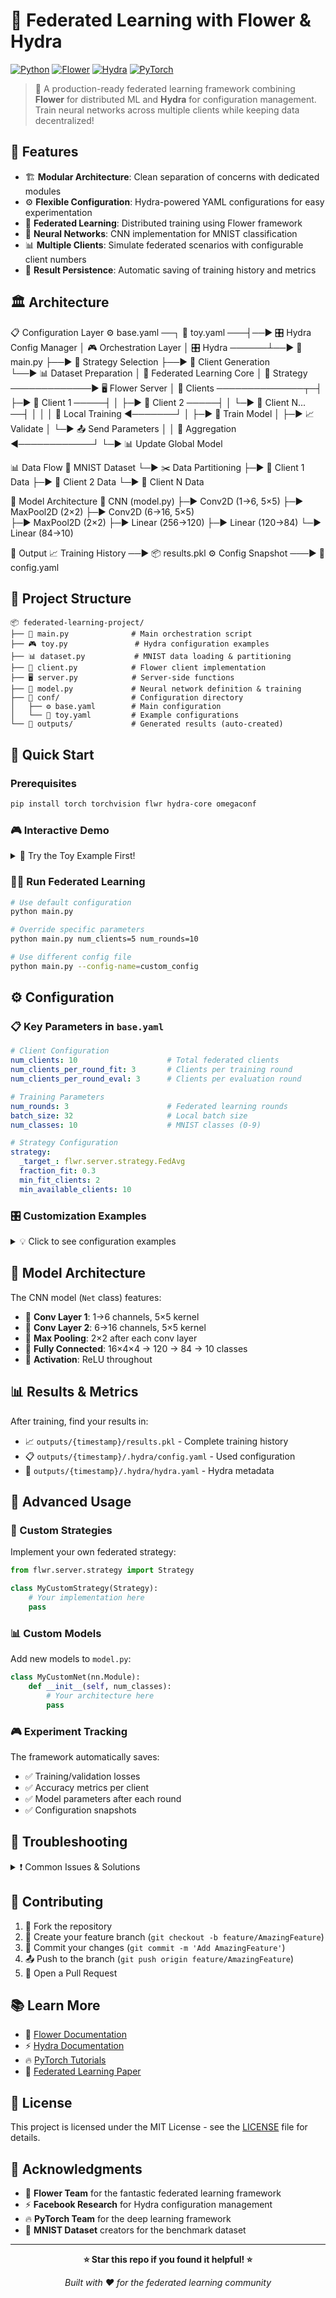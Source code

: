 # 🌸 Federated Learning with Flower & Hydra

[![Python](https://img.shields.io/badge/Python-3.8+-blue.svg)](https://python.org)
[![Flower](https://img.shields.io/badge/Flower-FL-green.svg)](https://flower.dev)
[![Hydra](https://img.shields.io/badge/Hydra-Config-orange.svg)](https://hydra.cc)
[![PyTorch](https://img.shields.io/badge/PyTorch-Deep%20Learning-red.svg)](https://pytorch.org)

> 🚀 A production-ready federated learning framework combining **Flower** for distributed ML and **Hydra** for configuration management. Train neural networks across multiple clients while keeping data decentralized!

## 🎯 Features

- 🏗️ **Modular Architecture**: Clean separation of concerns with dedicated modules
- ⚙️ **Flexible Configuration**: Hydra-powered YAML configurations for easy experimentation  
- 🔄 **Federated Learning**: Distributed training using Flower framework
- 🧠 **Neural Networks**: CNN implementation for MNIST classification
- 📊 **Multiple Clients**: Simulate federated scenarios with configurable client numbers
- 💾 **Result Persistence**: Automatic saving of training history and metrics

## 🏛️ Architecture

📋 Configuration Layer
    ⚙️ base.yaml ──┐
    🎯 toy.yaml ───┤──▶ 🎛️ Hydra Config Manager
                   │
🎮 Orchestration Layer
                   │
    🎛️ Hydra ──────┴──▶ 📄 main.py
                        ├──▶ 🎯 Strategy Selection
                        ├──▶ 👥 Client Generation  
                        └──▶ 📊 Dataset Preparation
                             │
🌸 Federated Learning Core
                             │
    🎯 Strategy ─────────────▶ 🖥️ Flower Server
                               │
    👥 Clients ──────────────┬─┤
        ├─▶ 👤 Client 1 ─────┤ │
        ├─▶ 👤 Client 2 ─────┤ │
        └─▶ 👤 Client N... ──┤ │
                              │ │
    🧠 Local Training ◀───────┘ │
        ├─▶ 🔄 Train Model      │
        ├─▶ 📈 Validate         │
        └─▶ 📤 Send Parameters  │
                                │
    🔄 Aggregation ◀────────────┘
        └─▶ 📊 Update Global Model

📊 Data Flow
    📁 MNIST Dataset
        └─▶ ✂️ Data Partitioning
            ├─▶ 👤 Client 1 Data
            ├─▶ 👤 Client 2 Data
            └─▶ 👤 Client N Data

🧠 Model Architecture
    🔹 CNN (model.py)
        ├─▶ Conv2D (1→6, 5×5)
        ├─▶ MaxPool2D (2×2)
        ├─▶ Conv2D (6→16, 5×5)  
        ├─▶ MaxPool2D (2×2)
        ├─▶ Linear (256→120)
        ├─▶ Linear (120→84)
        └─▶ Linear (84→10)

💾 Output
    📈 Training History ──▶ 📦 results.pkl
    ⚙️ Config Snapshot ───▶ 📄 config.yaml

## 📁 Project Structure

```
📦 federated-learning-project/
├── 📄 main.py              # Main orchestration script
├── 🎮 toy.py               # Hydra configuration examples
├── 📊 dataset.py           # MNIST data loading & partitioning
├── 👥 client.py            # Flower client implementation
├── 🖥️ server.py            # Server-side functions
├── 🧠 model.py             # Neural network definition & training
├── 📁 conf/                # Configuration directory
│   ├── ⚙️ base.yaml        # Main configuration
│   └── 🎯 toy.yaml         # Example configurations
└── 📁 outputs/             # Generated results (auto-created)
```

## 🚀 Quick Start

### Prerequisites

```bash
pip install torch torchvision flwr hydra-core omegaconf
```

### 🎮 Interactive Demo

<details>
<summary>🎯 Try the Toy Example First!</summary>

```bash
python toy.py
```

This demonstrates Hydra's configuration magic:
- ✨ YAML config parsing
- 🔧 Function instantiation  
- 🏗️ Object creation from config
- 🎪 Partial function application

</details>

### 🏃‍♂️ Run Federated Learning

```bash
# Use default configuration
python main.py

# Override specific parameters
python main.py num_clients=5 num_rounds=10

# Use different config file
python main.py --config-name=custom_config
```

## ⚙️ Configuration

### 📋 Key Parameters in `base.yaml`

```yaml
# Client Configuration
num_clients: 10                    # Total federated clients
num_clients_per_round_fit: 3       # Clients per training round
num_clients_per_round_eval: 3      # Clients per evaluation round

# Training Parameters  
num_rounds: 3                      # Federated learning rounds
batch_size: 32                     # Local batch size
num_classes: 10                    # MNIST classes (0-9)

# Strategy Configuration
strategy:
  _target_: flwr.server.strategy.FedAvg
  fraction_fit: 0.3
  min_fit_clients: 2
  min_available_clients: 10
```

### 🎛️ Customization Examples

<details>
<summary>💡 Click to see configuration examples</summary>

**Change the model:**
```yaml
model:
  _target_: model.Net
  num_classes: 10
```

**Adjust training settings:**
```yaml
config_fit:
  lr: 0.01
  momentum: 0.9  
  local_epochs: 5
```

**Modify federated strategy:**
```yaml
strategy:
  _target_: flwr.server.strategy.FedProx
  proximal_mu: 0.1
```

</details>

## 🧠 Model Architecture

The CNN model (`Net` class) features:

- 🔹 **Conv Layer 1**: 1→6 channels, 5×5 kernel
- 🔹 **Conv Layer 2**: 6→16 channels, 5×5 kernel  
- 🔹 **Max Pooling**: 2×2 after each conv layer
- 🔹 **Fully Connected**: 16×4×4 → 120 → 84 → 10 classes
- 🔹 **Activation**: ReLU throughout

## 📊 Results & Metrics

After training, find your results in:
- 📈 `outputs/{timestamp}/results.pkl` - Complete training history
- 📋 `outputs/{timestamp}/.hydra/config.yaml` - Used configuration
- 📝 `outputs/{timestamp}/.hydra/hydra.yaml` - Hydra metadata

## 🔧 Advanced Usage

### 🎯 Custom Strategies

Implement your own federated strategy:

```python
from flwr.server.strategy import Strategy

class MyCustomStrategy(Strategy):
    # Your implementation here
    pass
```

### 📊 Custom Models

Add new models to `model.py`:

```python
class MyCustomNet(nn.Module):
    def __init__(self, num_classes):
        # Your architecture here
        pass
```

### 🎮 Experiment Tracking

The framework automatically saves:
- ✅ Training/validation losses
- ✅ Accuracy metrics per client
- ✅ Model parameters after each round
- ✅ Configuration snapshots

## 🐛 Troubleshooting

<details>
<summary>❗ Common Issues & Solutions</summary>

**CUDA Memory Error:**
```bash
# Reduce batch size or use CPU
python main.py batch_size=16
```

**Configuration Not Found:**
```bash
# Check config path
python main.py --config-path=./conf --config-name=base
```

**Client Connection Issues:**
```bash
# Reduce concurrent clients
python main.py client_resources.num_cpus=1
```

</details>

## 🤝 Contributing

1. 🍴 Fork the repository
2. 🌟 Create your feature branch (`git checkout -b feature/AmazingFeature`)
3. 💾 Commit your changes (`git commit -m 'Add AmazingFeature'`)
4. 📤 Push to the branch (`git push origin feature/AmazingFeature`)
5. 🎉 Open a Pull Request

## 📚 Learn More

- 🌸 [Flower Documentation](https://flower.dev/docs/)
- ⚡ [Hydra Documentation](https://hydra.cc/docs/intro/)
- 🔥 [PyTorch Tutorials](https://pytorch.org/tutorials/)
- 📖 [Federated Learning Paper](https://arxiv.org/abs/1602.05629)

## 📄 License

This project is licensed under the MIT License - see the [LICENSE](LICENSE) file for details.

## 🌟 Acknowledgments

- 🌸 **Flower Team** for the fantastic federated learning framework
- ⚡ **Facebook Research** for Hydra configuration management  
- 🔥 **PyTorch Team** for the deep learning framework
- 🎯 **MNIST Dataset** creators for the benchmark dataset

---

<div align="center">

**⭐ Star this repo if you found it helpful! ⭐**

*Built with ❤️ for the federated learning community*

</div>
